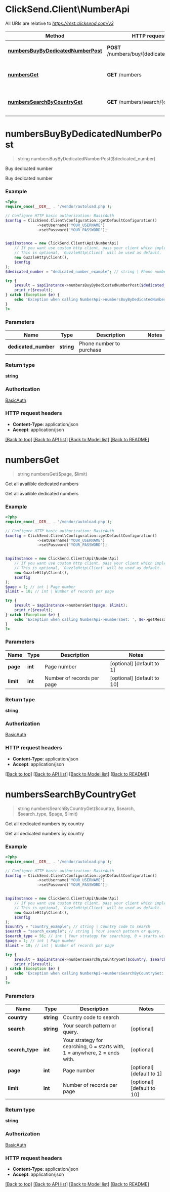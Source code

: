 # ClickSend.Client\NumberApi

All URIs are relative to *https://rest.clicksend.com/v3*

Method | HTTP request | Description
------------- | ------------- | -------------
[**numbersBuyByDedicatedNumberPost**](NumberApi.md#numbersBuyByDedicatedNumberPost) | **POST** /numbers/buy/{dedicated_number} | Buy dedicated number
[**numbersGet**](NumberApi.md#numbersGet) | **GET** /numbers | Get all availible dedicated numbers
[**numbersSearchByCountryGet**](NumberApi.md#numbersSearchByCountryGet) | **GET** /numbers/search/{country} | Get all dedicated numbers by country


# **numbersBuyByDedicatedNumberPost**
> string numbersBuyByDedicatedNumberPost($dedicated_number)

Buy dedicated number

Buy dedicated number

### Example
```php
<?php
require_once(__DIR__ . '/vendor/autoload.php');

// Configure HTTP basic authorization: BasicAuth
$config = ClickSend.Client\Configuration::getDefaultConfiguration()
              ->setUsername('YOUR_USERNAME')
              ->setPassword('YOUR_PASSWORD');


$apiInstance = new ClickSend.Client\Api\NumberApi(
    // If you want use custom http client, pass your client which implements `GuzzleHttp\ClientInterface`.
    // This is optional, `GuzzleHttp\Client` will be used as default.
    new GuzzleHttp\Client(),
    $config
);
$dedicated_number = "dedicated_number_example"; // string | Phone number to purchase

try {
    $result = $apiInstance->numbersBuyByDedicatedNumberPost($dedicated_number);
    print_r($result);
} catch (Exception $e) {
    echo 'Exception when calling NumberApi->numbersBuyByDedicatedNumberPost: ', $e->getMessage(), PHP_EOL;
}
?>
```

### Parameters

Name | Type | Description  | Notes
------------- | ------------- | ------------- | -------------
 **dedicated_number** | **string**| Phone number to purchase |

### Return type

**string**

### Authorization

[BasicAuth](../../README.md#BasicAuth)

### HTTP request headers

 - **Content-Type**: application/json
 - **Accept**: application/json

[[Back to top]](#) [[Back to API list]](../../README.md#documentation-for-api-endpoints) [[Back to Model list]](../../README.md#documentation-for-models) [[Back to README]](../../README.md)

# **numbersGet**
> string numbersGet($page, $limit)

Get all availible dedicated numbers

Get all availible dedicated numbers

### Example
```php
<?php
require_once(__DIR__ . '/vendor/autoload.php');

// Configure HTTP basic authorization: BasicAuth
$config = ClickSend.Client\Configuration::getDefaultConfiguration()
              ->setUsername('YOUR_USERNAME')
              ->setPassword('YOUR_PASSWORD');


$apiInstance = new ClickSend.Client\Api\NumberApi(
    // If you want use custom http client, pass your client which implements `GuzzleHttp\ClientInterface`.
    // This is optional, `GuzzleHttp\Client` will be used as default.
    new GuzzleHttp\Client(),
    $config
);
$page = 1; // int | Page number
$limit = 10; // int | Number of records per page

try {
    $result = $apiInstance->numbersGet($page, $limit);
    print_r($result);
} catch (Exception $e) {
    echo 'Exception when calling NumberApi->numbersGet: ', $e->getMessage(), PHP_EOL;
}
?>
```

### Parameters

Name | Type | Description  | Notes
------------- | ------------- | ------------- | -------------
 **page** | **int**| Page number | [optional] [default to 1]
 **limit** | **int**| Number of records per page | [optional] [default to 10]

### Return type

**string**

### Authorization

[BasicAuth](../../README.md#BasicAuth)

### HTTP request headers

 - **Content-Type**: application/json
 - **Accept**: application/json

[[Back to top]](#) [[Back to API list]](../../README.md#documentation-for-api-endpoints) [[Back to Model list]](../../README.md#documentation-for-models) [[Back to README]](../../README.md)

# **numbersSearchByCountryGet**
> string numbersSearchByCountryGet($country, $search, $search_type, $page, $limit)

Get all dedicated numbers by country

Get all dedicated numbers by country

### Example
```php
<?php
require_once(__DIR__ . '/vendor/autoload.php');

// Configure HTTP basic authorization: BasicAuth
$config = ClickSend.Client\Configuration::getDefaultConfiguration()
              ->setUsername('YOUR_USERNAME')
              ->setPassword('YOUR_PASSWORD');


$apiInstance = new ClickSend.Client\Api\NumberApi(
    // If you want use custom http client, pass your client which implements `GuzzleHttp\ClientInterface`.
    // This is optional, `GuzzleHttp\Client` will be used as default.
    new GuzzleHttp\Client(),
    $config
);
$country = "country_example"; // string | Country code to search
$search = "search_example"; // string | Your search pattern or query.
$search_type = 56; // int | Your strategy for searching, 0 = starts with, 1 = anywhere, 2 = ends with.
$page = 1; // int | Page number
$limit = 10; // int | Number of records per page

try {
    $result = $apiInstance->numbersSearchByCountryGet($country, $search, $search_type, $page, $limit);
    print_r($result);
} catch (Exception $e) {
    echo 'Exception when calling NumberApi->numbersSearchByCountryGet: ', $e->getMessage(), PHP_EOL;
}
?>
```

### Parameters

Name | Type | Description  | Notes
------------- | ------------- | ------------- | -------------
 **country** | **string**| Country code to search |
 **search** | **string**| Your search pattern or query. | [optional]
 **search_type** | **int**| Your strategy for searching, 0 &#x3D; starts with, 1 &#x3D; anywhere, 2 &#x3D; ends with. | [optional]
 **page** | **int**| Page number | [optional] [default to 1]
 **limit** | **int**| Number of records per page | [optional] [default to 10]

### Return type

**string**

### Authorization

[BasicAuth](../../README.md#BasicAuth)

### HTTP request headers

 - **Content-Type**: application/json
 - **Accept**: application/json

[[Back to top]](#) [[Back to API list]](../../README.md#documentation-for-api-endpoints) [[Back to Model list]](../../README.md#documentation-for-models) [[Back to README]](../../README.md)

